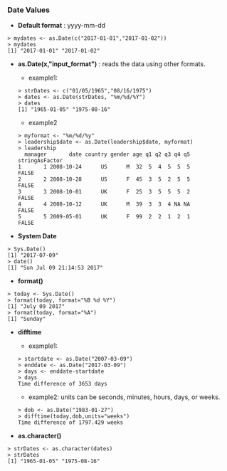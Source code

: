 ### Date Values

* **Default format** : yyyy-mm-dd
```
> mydates <- as.Date(c("2017-01-01","2017-01-02"))
> mydates
[1] "2017-01-01" "2017-01-02"
```
* **as.Date(x,"input_format")** : reads the data using other formats.

    * example1:
    ```
    > strDates <- c("01/05/1965","08/16/1975")
    > dates <- as.Date(strDates, "%m/%d/%Y")
    > dates
    [1] "1965-01-05" "1975-08-16"
    ```
    * example2
    ```
    > myformat <- "%m/%d/%y"
    > leadership$date <- as.Date(leadership$date, myformat)
    > leadership
      manager       date country gender age q1 q2 q3 q4 q5 stringAsFactor
    1       1 2008-10-24      US      M  32  5  4  5  5  5          FALSE
    2       2 2008-10-28      US      F  45  3  5  2  5  5          FALSE
    3       3 2008-10-01      UK      F  25  3  5  5  5  2          FALSE
    4       4 2008-10-12      UK      M  39  3  3  4 NA NA          FALSE
    5       5 2009-05-01      UK      F  99  2  2  1  2  1          FALSE
    ```
* **System Date**
```
> Sys.Date()
[1] "2017-07-09"
> date()
[1] "Sun Jul 09 21:14:53 2017"
```
* **format()**
```
> today <- Sys.Date()
> format(today, format="%B %d %Y")
[1] "July 09 2017"
> format(today, format="%A")
[1] "Sunday"
```
* **difftime**
    * example1:
    ```
    > startdate <- as.Date("2007-03-09")
    > enddate <- as.Date("2017-03-09")
    > days <- enddate-startdate
    > days
    Time difference of 3653 days
    ```   
    * example2:
    units can be seconds, minutes, hours, days, or weeks.
    ```
    > dob <- as.Date("1983-01-27")
    > difftime(today,dob,units="weeks")
    Time difference of 1797.429 weeks
    ```

* **as.character()**
```
> strDates <- as.character(dates)
> strDates
[1] "1965-01-05" "1975-08-16"
```

